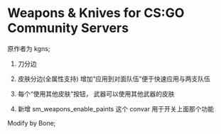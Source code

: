 # Weapons & Knives for CS:GO Community Servers

原作者为 kgns;

1. 刀分边

2. 皮肤分边(全属性支持) 增加“应用到对面队伍”便于快速应用与两支队伍

3. 每个“使用其他皮肤”按钮， 武器可以使用其他武器的皮肤
4. 新增 sm_weapons_enable_paints 这个 convar 用于开关上面那个功能

Modify by Bone;